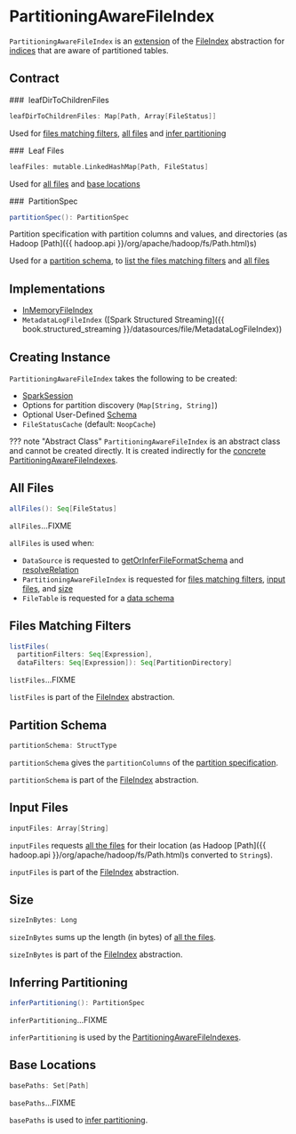 # PartitioningAwareFileIndex

`PartitioningAwareFileIndex` is an [extension](#contract) of the [FileIndex](FileIndex.md) abstraction for [indices](#implementations) that are aware of partitioned tables.

## Contract

### <span id="leafDirToChildrenFiles"> leafDirToChildrenFiles

```scala
leafDirToChildrenFiles: Map[Path, Array[FileStatus]]
```

Used for [files matching filters](#listFiles), [all files](#allFiles) and [infer partitioning](#inferPartitioning)

### <span id="leafFiles"> Leaf Files

```scala
leafFiles: mutable.LinkedHashMap[Path, FileStatus]
```

Used for [all files](#allFiles) and [base locations](#basePaths)

### <span id="partitionSpec"> PartitionSpec

```scala
partitionSpec(): PartitionSpec
```

Partition specification with partition columns and values, and directories (as Hadoop [Path]({{ hadoop.api }}/org/apache/hadoop/fs/Path.html)s)

Used for a [partition schema](#partitionSchema), to [list the files matching filters](#listFiles) and [all files](#allFiles)

## Implementations

* [InMemoryFileIndex](InMemoryFileIndex.md)
* `MetadataLogFileIndex` ([Spark Structured Streaming]({{ book.structured_streaming }}/datasources/file/MetadataLogFileIndex))

## Creating Instance

`PartitioningAwareFileIndex` takes the following to be created:

* <span id="sparkSession"> [SparkSession](SparkSession.md)
* <span id="parameters"> Options for partition discovery (`Map[String, String]`)
* <span id="userSpecifiedSchema"> Optional User-Defined [Schema](types/StructType.md)
* <span id="fileStatusCache"> `FileStatusCache` (default: `NoopCache`)

??? note "Abstract Class"
    `PartitioningAwareFileIndex` is an abstract class and cannot be created directly. It is created indirectly for the [concrete PartitioningAwareFileIndexes](#implementations).

## <span id="allFiles"> All Files

```scala
allFiles(): Seq[FileStatus]
```

`allFiles`...FIXME

`allFiles` is used when:

* `DataSource` is requested to [getOrInferFileFormatSchema](DataSource.md#getOrInferFileFormatSchema) and [resolveRelation](DataSource.md#resolveRelation)
* `PartitioningAwareFileIndex` is requested for [files matching filters](#listFiles), [input files](#inputFiles), and [size](#sizeInBytes)
* `FileTable` is requested for a [data schema](connector/FileTable.md#dataSchema)

## <span id="listFiles"> Files Matching Filters

```scala
listFiles(
  partitionFilters: Seq[Expression],
  dataFilters: Seq[Expression]): Seq[PartitionDirectory]
```

`listFiles`...FIXME

`listFiles` is part of the [FileIndex](FileIndex.md#listFiles) abstraction.

## <span id="partitionSchema"> Partition Schema

```scala
partitionSchema: StructType
```

`partitionSchema` gives the `partitionColumns` of the [partition specification](#partitionSpec).

`partitionSchema` is part of the [FileIndex](FileIndex.md#partitionSchema) abstraction.

## <span id="inputFiles"> Input Files

```scala
inputFiles: Array[String]
```

`inputFiles` requests [all the files](#allFiles) for their location (as Hadoop [Path]({{ hadoop.api }}/org/apache/hadoop/fs/Path.html)s converted to `String`s).

`inputFiles` is part of the [FileIndex](FileIndex.md#inputFiles) abstraction.

## <span id="sizeInBytes"> Size

```scala
sizeInBytes: Long
```

`sizeInBytes` sums up the length (in bytes) of [all the files](#allFiles).

`sizeInBytes` is part of the [FileIndex](FileIndex.md#sizeInBytes) abstraction.

## <span id="inferPartitioning"> Inferring Partitioning

```scala
inferPartitioning(): PartitionSpec
```

`inferPartitioning`...FIXME

`inferPartitioning` is used by the [PartitioningAwareFileIndexes](#implementations).

## <span id="basePaths"> Base Locations

```scala
basePaths: Set[Path]
```

`basePaths`...FIXME

`basePaths` is used to [infer partitioning](#inferPartitioning).
